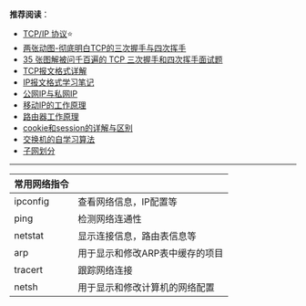 **推荐阅读**：
- [TCP/IP 协议](https://blog.csdn.net/wuzhiwei549/article/details/105965493)⭐
- [两张动图-彻底明白TCP的三次握手与四次挥手](https://blog.csdn.net/qzcsu/article/details/72861891)
- [35 张图解被问千百遍的 TCP 三次握手和四次挥手面试题](https://baijiahao.baidu.com/s?id=1663133611194990028)
- [TCP报文格式详解](https://blog.csdn.net/paincupid/article/details/79726795)
- [IP报文格式学习笔记](https://blog.csdn.net/shinezhang86/article/details/47145907)
- [公网IP与私网IP](https://blog.csdn.net/u011228842/article/details/91648649)
- [移动IP的工作原理](https://blog.csdn.net/qq_39346534/article/details/106373627)
- [路由器工作原理](https://blog.csdn.net/santtde/article/details/86765506)
- [cookie和session的详解与区别](https://www.cnblogs.com/l199616j/p/11195667.html)
- [交换机的自学习算法](https://www.cnblogs.com/huyoo/p/14718298.html)
- [子网划分](https://blog.csdn.net/dyyay521/article/details/94381876)


----------------------


| 常用网络指令 |                                 |
| ------------ | ------------------------------- |
| ipconfig     | 查看网络信息，IP配置等          |
| ping         | 检测网络连通性                  |
| netstat      | 显示连接信息，路由表信息等      |
| arp          | 用于显示和修改ARP表中缓存的项目 |
| tracert      | 跟踪网络连接                    |
| netsh        | 用于显示和修改计算机的网络配置  |

